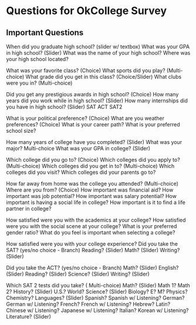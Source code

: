# Questions for OkCollege Survey

## Important Questions

When did you graduate high school? (slider w/ textbox)
What was your GPA in high school? (Slider)
What was the name of your high school?
Where was your high school located?

What was your favorite class? (Choice)
What sports did you play? (Multi-choice)
What grade did you get in this class? (Choice/Slider)
What clubs were you in? (Multi-choice)

Did you get any prestigious awards in high school? (Choice)
How many years did you work while in high school? (Slider)
How many internships did you have in high school? (Slider)
SAT
ACT
SAT2

What is your political preference? (Choice)
What are you weather preferences? (Choice)
What is your career path?
What is your preferred school size?

How many years of college have you completed? (Slider)
What was your major? Multi-choice
What was your GPA in college? (Slider)

Which college did you go to? (Choice)
Which colleges did you apply to? (Multi-choice)
Which colleges did you get in to? (Multi-choice)
Which colleges did you visit?
Which colleges did your parents go to?

How far away from home was the college you attended? (Multi-choice)
Where are you from? (Choice)
How important was financial aid?
How important was job potential?
How important was salary potential?
How important is having a social life in college?
How important is it to find a life partner in college?

How satisfied were you with the academics at your college?
How satisfied were you with the social scene at your college?
What is your preferred gender ratio?
What do you feel is important when selecting a college?




How satisfied were you with your college experience?
Did you take the SAT? (yes/no choice - Branch)
Reading? (Slider)
Math? (Slider)
Writing? (Slider)

Did you take the ACT? (yes/no choice - Branch)
Math? (Slider)
English? (Slider)
Reading? (Slider)
Science? (Slider)
Writing? (Slider)

Which SAT 2 tests did you take? ( Multi-choice)
Math? (Slider)
  Math 1?
  Math 2?
History? (Slider)
  U.S.?
  World?
Science? (Slider)
  Biology?
    E?
    M?
  Physics?
  Chemistry?
Languages? (Slider)
  Spanish?
  Spanish w/ Listening?
  German?
  German w/ Listening?
  French?
  French w/ Listening?
  Hebrew?
  Latin?
  Chinese w/ Listening?
  Japanese w/ Listening?
  Italian?
  Korean w/ Listening?
Literature? (Slider)

